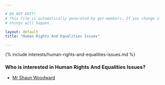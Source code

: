 ```yaml
---

# DO NOT EDIT!
# This file is automatically generated by get-members. If you change it, bad
# things will happen.

layout: default
title: "Human Rights And Equalities Issues"

---
```


{% include interests/human-rights-and-equalities-issues.md %}

### Who is interested in Human Rights And Equalities Issues?


* [Mr Shaun Woodward](../members/mr-shaun-woodward.html)
